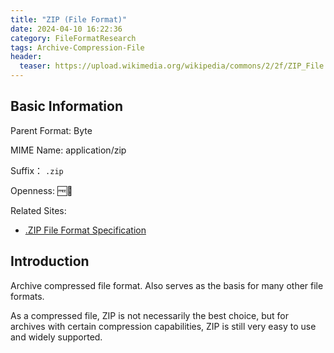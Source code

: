 ```yaml
---
title: "ZIP (File Format)"
date: 2024-04-10 16:22:36
category: FileFormatResearch
tags: Archive-Compression-File
header:
  teaser: https://upload.wikimedia.org/wikipedia/commons/2/2f/ZIP_File.png
---
```


## Basic Information

Parent Format: Byte

MIME Name: application/zip

Suffix： `.zip`

Openness: 🆓📖

Related Sites:

* [.ZIP File Format Specification](https://pkware.cachefly.net/webdocs/casestudies/APPNOTE.TXT)

## Introduction

Archive compressed file format. Also serves as the basis for many other file formats.

As a compressed file, ZIP is not necessarily the best choice, but for archives with certain compression capabilities, ZIP is still very easy to use and widely supported.
